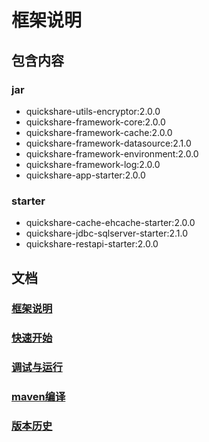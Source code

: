 # 框架说明

## 包含内容

### jar

- quickshare-utils-encryptor:2.0.0
- quickshare-framework-core:2.0.0
- quickshare-framework-cache:2.0.0
- quickshare-framework-datasource:2.1.0
- quickshare-framework-environment:2.0.0
- quickshare-framework-log:2.0.0
- quickshare-app-starter:2.0.0

### starter

- quickshare-cache-ehcache-starter:2.0.0
- quickshare-jdbc-sqlserver-starter:2.1.0
- quickshare-restapi-starter:2.0.0

## 文档

### [框架说明](docs/框架说明.md)

### [快速开始](docs/快速开始.md)

### [调试与运行](docs/调试与运行.md)

### [maven编译](docs/maven编译.md)

### [版本历史](CHANGELOG.md)
